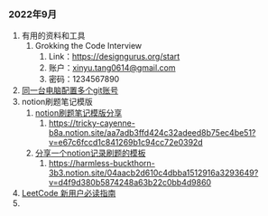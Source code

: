 ### 2022年9月
1. 有用的资料和工具
   1. Grokking the Code Interview
      1. Link：https://designgurus.org/start
      2. 账户：xinyu.tang0614@gmail.com
      3. 密码：1234567890
2. [同一台电脑配置多个git账号](https://github.com/jawil/notes/issues/2)
3. notion刷题笔记模版
   1. [notion刷题笔记模版分享](https://www.1point3acres.com/bbs/thread-891608-1-1.html)
      1. https://tricky-cayenne-b8a.notion.site/aa7adb3ffd424c32adeed8b75ec4be51?v=e67c6fccd1c841269b1c94cc72e0392d
   2. [分享一个notion记录刷题的模板](https://www.1point3acres.com/bbs/thread-891545-1-1.html)
      1. https://harmless-buckthorn-3b3.notion.site/04aacb2d610c4dbba1512916a3293649?v=d4f9d380b5874248a63b22c0bb4d9860
4. [LeetCode 新用户必读指南](https://leetcode.com/discuss/general-discussion/1069178/A-must-read-guide-for-new-LeetCode-users/)
5. 


